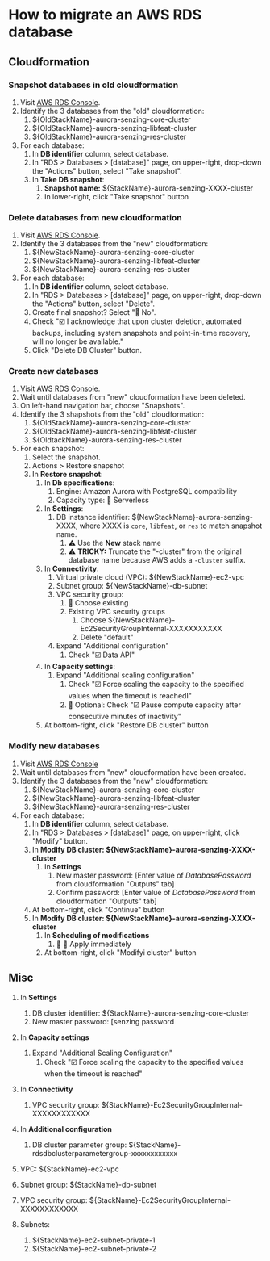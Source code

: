 # How to migrate an AWS RDS database

## Cloudformation

### Snapshot databases in old cloudformation

1. Visit [AWS RDS Console](https://console.aws.amazon.com/rds/home?#databases:).
1. Identify the 3 databases from the "old" cloudformation:
    1. ${OldStackName}-aurora-senzing-core-cluster
    1. ${OldStackName}-aurora-senzing-libfeat-cluster
    1. ${OldStackName}-aurora-senzing-res-cluster
1. For each database:
    1. In **DB identifier** column, select database.
    1. In "RDS > Databases > [database]" page, on upper-right, drop-down the "Actions" button, select "Take snapshot".
    1. In **Take DB snapshot**:
        1. **Snapshot name:** ${StackName}-aurora-senzing-XXXX-cluster
        1. In lower-right, click "Take snapshot" button

### Delete databases from new cloudformation

1. Visit [AWS RDS Console](https://console.aws.amazon.com/rds/home?#databases:).
1. Identify the 3 databases from the "new" cloudformation:
    1. ${NewStackName}-aurora-senzing-core-cluster
    1. ${NewStackName}-aurora-senzing-libfeat-cluster
    1. ${NewStackName}-aurora-senzing-res-cluster
1. For each database:
    1. In **DB identifier** column, select database.
    1. In "RDS > Databases > [database]" page, on upper-right, drop-down the "Actions" button, select "Delete".
    1. Create final snapshot?  Select ":large_blue_circle: No".
    1. Check ":ballot_box_with_check: I acknowledge that upon cluster deletion, automated backups, including system snapshots and point-in-time recovery, will no longer be available."
    1. Click "Delete DB Cluster" button.

### Create new databases

1. Visit [AWS RDS Console](https://console.aws.amazon.com/rds/home?#databases:).
1. Wait until databases from "new" cloudformation have been deleted.
1. On left-hand navigation bar, choose "Snapshots".
1. Identify the 3 shapshots from the "old" cloudformation:
    1. ${OldStackName}-aurora-senzing-core-cluster
    1. ${OldStackName}-aurora-senzing-libfeat-cluster
    1. ${OldtackName}-aurora-senzing-res-cluster
1. For each snapshot:
    1. Select the snapshot.
    1. Actions > Restore snapshot
    1. In **Restore snapshot**:
        1. In **Db specifications**:
            1. Engine: Amazon Aurora with PostgreSQL compatibility
            1. Capacity type: :large_blue_circle: Serverless
        1. In **Settings**:
            1. DB instance identifier: ${NewStackName}-aurora-senzing-XXXX,
               where XXXX is `core`, `libfeat`, or `res` to match snapshot name.
                1. :warning: Use the **New** stack name
                1. :warning: **TRICKY:** Truncate the "-cluster" from the original database name
                   because AWS adds a `-cluster` suffix.
        1. In **Connectivity**:
            1. Virtual private cloud (VPC): ${NewStackName}-ec2-vpc
            1. Subnet group: ${NewStackName}-db-subnet
            1. VPC security group:
                1. :large_blue_circle: Choose existing
                1. Existing VPC security groups
                    1. Choose ${NewStackName}-Ec2SecurityGroupInternal-XXXXXXXXXXX
                    1. Delete "default"
            1. Expand "Additional configuration"
                1. Check ":ballot_box_with_check: Data API"
        1. In **Capacity settings**:
            1. Expand "Additional scaling configuration"
                1. Check ":ballot_box_with_check: Force scaling the capacity to the specified values when the timeout is reachedI"
                1. :thinking: Optional: Check ":ballot_box_with_check: Pause compute capacity after consecutive minutes of inactivity"
        1. At bottom-right, click "Restore DB cluster" button

### Modify new databases

1. Visit [AWS RDS Console](https://console.aws.amazon.com/rds/home?#databases:)
1. Wait until databases from "new" cloudformation have been created.
1. Identify the 3 databases from the "new" cloudformation:
    1. ${NewStackName}-aurora-senzing-core-cluster
    1. ${NewStackName}-aurora-senzing-libfeat-cluster
    1. ${NewStackName}-aurora-senzing-res-cluster
1. For each database:
    1. In **DB identifier** column, select database.
    1. In "RDS > Databases > [database]" page, on upper-right, click "Modify" button.
    1. In **Modify DB cluster: ${NewStackName}-aurora-senzing-XXXX-cluster**
        1. In **Settings**
            1. New master password: [Enter value of *DatabasePassword* from cloudformation "Outputs" tab]
            1. Confirm password: [Enter value of *DatabasePassword* from cloudformation "Outputs" tab]
    1. At bottom-right, click "Continue" button
    1. In **Modify DB cluster: ${NewStackName}-aurora-senzing-XXXX-cluster**
        1. In **Scheduling of modifications**
            1. :thinking: :large_blue_circle: Apply immediately
        1. At bottom-right, click "Modifyi cluster" button



## Misc

1. In **Settings**
    1. DB cluster identifier:  ${StackName}-aurora-senzing-core-cluster
    1. New master password:  [senzing password
1. In **Capacity settings**
    1. Expand "Additional Scaling Configuration"
        1. Check ":ballot_box_with_check: Force scaling the capacity to the specified values when the timeout is reached"
1. In **Connectivity**
    1. VPC security group:  ${StackName}-Ec2SecurityGroupInternal-XXXXXXXXXXXX
1. In **Additional configuration**
    1. DB cluster parameter group: ${StackName}-rdsdbclusterparametergroup-xxxxxxxxxxxx


1. VPC: ${StackName}-ec2-vpc
1. Subnet group: ${StackName}-db-subnet
1. VPC security group: ${StackName}-Ec2SecurityGroupInternal-XXXXXXXXXXXX
1. Subnets:
    1. ${StackName}-ec2-subnet-private-1
    1. ${StackName}-ec2-subnet-private-2
